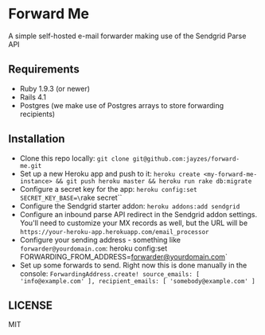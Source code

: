 # Forward Me

A simple self-hosted e-mail forwarder making use of the Sendgrid Parse API

## Requirements
- Ruby 1.9.3 (or newer)
- Rails 4.1
- Postgres (we make use of Postgres arrays to store forwarding
recipients)

## Installation
- Clone this repo locally: `git clone git@github.com:jayzes/forward-me.git`
- Set up a new Heroku app and push to it: `heroku create <my-forward-me-instance> && git push heroku master && heroku run rake db:migrate`
- Configure a secret key for the app: `heroku config:set SECRET_KEY_BASE=\`rake secret\``
- Configure the Sendgrid starter addon: `heroku addons:add sendgrid`
- Configure an inbound parse API redirect in the Sendgrid addon settings. You'll
  need to customize your MX records as well, but the URL will be
  `https://your-heroku-app.herokuapp.com/email_processor`
- Configure your sending address - something like `forwarder@yourdomain.com`: heroku config:set FORWARDING_FROM_ADDRESS=forwarder@yourdomain.com`
- Set up some forwards to send. Right now this is done manually in the console: `ForwardingAddress.create! source_emails: [ 'info@example.com' ], recipient_emails: [ 'somebody@example.com' ]`

## LICENSE
MIT
